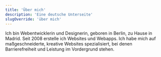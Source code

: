 ```yaml
---
title: 'Über mich'
description: 'Eine deutsche Unterseite'
slugOverride: 'über mich'
---
```


Ich bin Webentwicklerin und Designerin, geboren in Berlin, zu Hause in Madrid. Seit 2008 erstelle ich Websites und Webapps. Ich habe mich auf maßgeschneiderte, kreative Websites spezialisiert, bei denen Barrierefreiheit und Leistung im Vordergrund stehen.

